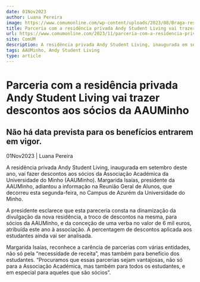 ```yaml
---
date: 01Nov2023
author: Luana Pereira
image: https://www.comumonline.com/wp-content/uploads/2023/08/Braga-residenciaAndy.png
title: Parceria com a residência privada Andy Student Living vai trazer descontos aos sócios da AAUMinho
url: https://www.comumonline.com/2023/11/parceria-com-a-residencia-privada-andy-student-living-trara-beneficios-aos-socios-da-aauminho/
site: ComUM
description: A residência privada Andy Student Living, inaugurada em setembro deste ano, alinhou numa colaboração com a Associação Académica da Universidade do Minho.
tags: AAUMinho, Andy Student Living
type: article
---
```



# Parceria com a residência privada Andy Student Living vai trazer descontos aos sócios da AAUMinho

## Não há data prevista para os benefícios entrarem em vigor.

01Nov2023 | Luana Pereira

A residência privada Andy Student Living, inaugurada em setembro deste ano, vai fazer descontos aos sócios da Associação Académica da Universidade do Minho (AAUMinho). Margarida Isaías, presidente da AAUMinho, adiantou a informação na Reunião Geral de Alunos, que decorreu esta segunda-feira, no Campus de Azurém da Universidade do Minho.

A presidente esclarece que esta pareceria consta na dinamização da divulgação da nova residência, a troco de descontos na mesma, para sócios da AAUMinho, e da conceção de uma verba no valor de 6 mil euros, atribuída este ano à associação. A percentagem de descontos aplicada aos estudantes ainda vai ser analisada.

Margarida Isaías, reconhece a carência de parcerias com várias entidades, não só pela “necessidade de receita”, mas também para benefício dos estudantes. “Procuramos que essas parcerias sejam vantajosas, não só para a Associação Académica, mas também para todos os estudantes, e em especial para aqueles que são sócios”.

